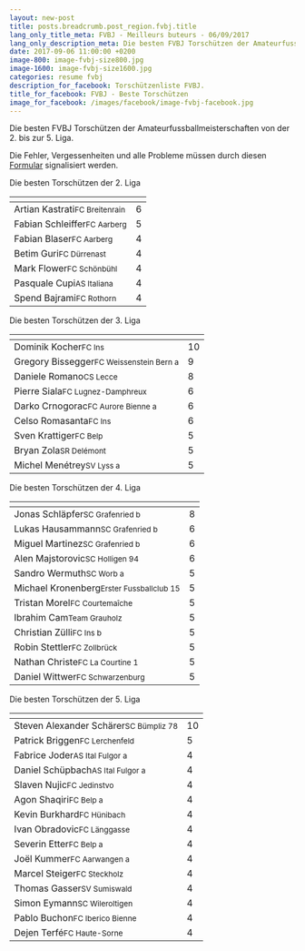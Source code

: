 ```yaml
---
layout: new-post
title: posts.breadcrumb.post_region.fvbj.title
lang_only_title_meta: FVBJ - Meilleurs buteurs - 06/09/2017
lang_only_description_meta: Die besten FVBJ Torschützen der Amateurfussballmeisterschaften von der 2. bis zur 5. Liga - 06/09/2017
date: 2017-09-06 11:00:00 +0200
image-800: image-fvbj-size800.jpg
image-1600: image-fvbj-size1600.jpg
categories: resume fvbj
description_for_facebook: Torschützenliste FVBJ.
title_for_facebook: FVBJ - Beste Torschützen
image_for_facebook: /images/facebook/image-fvbj-facebook.jpg
---
```

Die besten FVBJ Torschützen der Amateurfussballmeisterschaften von der 2. bis zur 5. Liga.

Die Fehler, Vergessenheiten und alle Probleme müssen durch diesen <a href="/formular-fehlermeldung">Formular</a> signalisiert werden.

Die besten Torschützen der 2. Liga

<table class="table"><thead><tr><th><i class="fa fa-male"></i></th><th><i class="fa fa-futbol-o"></i></th></tr></thead><tbody><tr><td>Artian Kastrati<span class='d-block team-name'><small>FC Breitenrain</small></span></td><td>6</td></tr><tr><td>Fabian Schleiffer<span class='d-block team-name'><small>FC Aarberg</small></span></td><td>5</td></tr><tr><td>Fabian Blaser<span class='d-block team-name'><small>FC Aarberg</small></span></td><td>4</td></tr><tr><td>Betim Guri<span class='d-block team-name'><small>FC Dürrenast</small></span></td><td>4</td></tr><tr><td>Mark Flower<span class='d-block team-name'><small>FC Schönbühl</small></span></td><td>4</td></tr><tr><td>Pasquale Cupi<span class='d-block team-name'><small>AS Italiana</small></span></td><td>4</td></tr><tr><td>Spend Bajrami<span class='d-block team-name'><small>FC Rothorn</small></span></td><td>4</td></tr></tbody></table>

Die besten Torschützen der 3. Liga

<table class="table"><thead><tr><th><i class="fa fa-male"></i></th><th><i class="fa fa-futbol-o"></i></th></tr></thead><tbody><tr><td>Dominik Kocher<span class='d-block team-name'><small>FC Ins</small></span></td><td>10</td></tr><tr><td>Gregory Bissegger<span class='d-block team-name'><small>FC Weissenstein Bern a</small></span></td><td>9</td></tr><tr><td>Daniele Romano<span class='d-block team-name'><small>CS Lecce</small></span></td><td>8</td></tr><tr><td>Pierre Siala<span class='d-block team-name'><small>FC Lugnez-Damphreux</small></span></td><td>6</td></tr><tr><td>Darko Crnogorac<span class='d-block team-name'><small>FC Aurore Bienne a</small></span></td><td>6</td></tr><tr><td>Celso Romasanta<span class='d-block team-name'><small>FC Ins</small></span></td><td>6</td></tr><tr><td>Sven Krattiger<span class='d-block team-name'><small>FC Belp</small></span></td><td>5</td></tr><tr><td>Bryan Zola<span class='d-block team-name'><small>SR Delémont</small></span></td><td>5</td></tr><tr><td>Michel Menétrey<span class='d-block team-name'><small>SV Lyss a</small></span></td><td>5</td></tr></tbody></table>

Die besten Torschützen der 4. Liga

<table class="table"><thead><tr><th><i class="fa fa-male"></i></th><th><i class="fa fa-futbol-o"></i></th></tr></thead><tbody><tr><td>Jonas Schläpfer<span class='d-block team-name'><small>SC Grafenried b</small></span></td><td>8</td></tr><tr><td>Lukas Hausammann<span class='d-block team-name'><small>SC Grafenried b</small></span></td><td>6</td></tr><tr><td>Miguel Martinez<span class='d-block team-name'><small>SC Grafenried b</small></span></td><td>6</td></tr><tr><td>Alen Majstorovic<span class='d-block team-name'><small>SC Holligen 94</small></span></td><td>6</td></tr><tr><td>Sandro Wermuth<span class='d-block team-name'><small>SC Worb a</small></span></td><td>5</td></tr><tr><td>Michael Kronenberg<span class='d-block team-name'><small>Erster Fussballclub 15</small></span></td><td>5</td></tr><tr><td>Tristan Morel<span class='d-block team-name'><small>FC Courtemaîche</small></span></td><td>5</td></tr><tr><td>Ibrahim Cam<span class='d-block team-name'><small>Team Grauholz</small></span></td><td>5</td></tr><tr><td>Christian Zülli<span class='d-block team-name'><small>FC Ins b</small></span></td><td>5</td></tr><tr><td>Robin Stettler<span class='d-block team-name'><small>FC Zollbrück</small></span></td><td>5</td></tr><tr><td>Nathan Christe<span class='d-block team-name'><small>FC La Courtine 1</small></span></td><td>5</td></tr><tr><td>Daniel Wittwer<span class='d-block team-name'><small>FC Schwarzenburg</small></span></td><td>5</td></tr></tbody></table>

Die besten Torschützen der 5. Liga

<table class="table"><thead><tr><th><i class="fa fa-male"></i></th><th><i class="fa fa-futbol-o"></i></th></tr></thead><tbody><tr><td>Steven Alexander Schärer<span class='d-block team-name'><small>SC Bümpliz 78</small></span></td><td>10</td></tr><tr><td>Patrick Briggen<span class='d-block team-name'><small>FC Lerchenfeld</small></span></td><td>5</td></tr><tr><td>Fabrice Joder<span class='d-block team-name'><small>AS Ital Fulgor a</small></span></td><td>4</td></tr><tr><td>Daniel Schüpbach<span class='d-block team-name'><small>AS Ital Fulgor a</small></span></td><td>4</td></tr><tr><td>Slaven Nujic<span class='d-block team-name'><small>FC Jedinstvo</small></span></td><td>4</td></tr><tr><td>Agon Shaqiri<span class='d-block team-name'><small>FC Belp a</small></span></td><td>4</td></tr><tr><td>Kevin Burkhard<span class='d-block team-name'><small>FC Hünibach</small></span></td><td>4</td></tr><tr><td>Ivan Obradovic<span class='d-block team-name'><small>FC Länggasse</small></span></td><td>4</td></tr><tr><td>Severin Etter<span class='d-block team-name'><small>FC Belp a</small></span></td><td>4</td></tr><tr><td>Joël Kummer<span class='d-block team-name'><small>FC Aarwangen a</small></span></td><td>4</td></tr><tr><td>Marcel Steiger<span class='d-block team-name'><small>FC Steckholz</small></span></td><td>4</td></tr><tr><td>Thomas Gasser<span class='d-block team-name'><small>SV Sumiswald</small></span></td><td>4</td></tr><tr><td>Simon Eymann<span class='d-block team-name'><small>SC Wileroltigen</small></span></td><td>4</td></tr><tr><td>Pablo Buchon<span class='d-block team-name'><small>FC Iberico Bienne</small></span></td><td>4</td></tr><tr><td>Dejen Terfé<span class='d-block team-name'><small>FC Haute-Sorne</small></span></td><td>4</td></tr></tbody></table>

